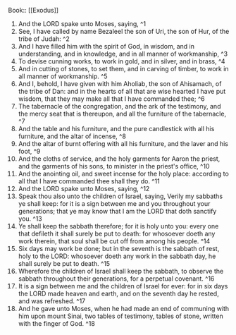  Book:: [[Exodus]]
 1. And the LORD spake unto Moses, saying, ^1
 2. See, I have called by name Bezaleel the son of Uri, the son of Hur, of the tribe of Judah: ^2
 3. And I have filled him with the spirit of God, in wisdom, and in understanding, and in knowledge, and in all manner of workmanship, ^3
 4. To devise cunning works, to work in gold, and in silver, and in brass, ^4
 5. And in cutting of stones, to set them, and in carving of timber, to work in all manner of workmanship. ^5
 6. And I, behold, I have given with him Aholiab, the son of Ahisamach, of the tribe of Dan: and in the hearts of all that are wise hearted I have put wisdom, that they may make all that I have commanded thee; ^6
 7. The tabernacle of the congregation, and the ark of the testimony, and the mercy seat that is thereupon, and all the furniture of the tabernacle, ^7
 8. And the table and his furniture, and the pure candlestick with all his furniture, and the altar of incense, ^8
 9. And the altar of burnt offering with all his furniture, and the laver and his foot, ^9
 10. And the cloths of service, and the holy garments for Aaron the priest, and the garments of his sons, to minister in the priest's office, ^10
 11. And the anointing oil, and sweet incense for the holy place: according to all that I have commanded thee shall they do. ^11
 12. And the LORD spake unto Moses, saying, ^12
 13. Speak thou also unto the children of Israel, saying, Verily my sabbaths ye shall keep: for it is a sign between me and you throughout your generations; that ye may know that I am the LORD that doth sanctify you. ^13
 14. Ye shall keep the sabbath therefore; for it is holy unto you: every one that defileth it shall surely be put to death: for whosoever doeth any work therein, that soul shall be cut off from among his people. ^14
 15. Six days may work be done; but in the seventh is the sabbath of rest, holy to the LORD: whosoever doeth any work in the sabbath day, he shall surely be put to death. ^15
 16. Wherefore the children of Israel shall keep the sabbath, to observe the sabbath throughout their generations, for a perpetual covenant. ^16
 17. It is a sign between me and the children of Israel for ever: for in six days the LORD made heaven and earth, and on the seventh day he rested, and was refreshed. ^17
 18. And he gave unto Moses, when he had made an end of communing with him upon mount Sinai, two tables of testimony, tables of stone, written with the finger of God. ^18
